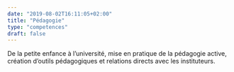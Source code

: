 ```yaml
---
date: "2019-08-02T16:11:05+02:00"
title: "Pédagogie"
type: "competences"
draft: false
---
```


De la petite enfance à l’université, mise en pratique de la pédagogie active, création d’outils pédagogiques et relations directs avec les instituteurs.